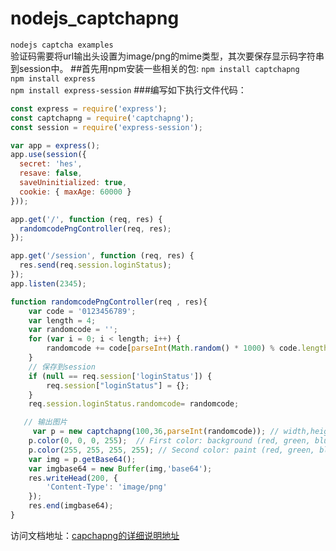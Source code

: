 # nodejs_captchapng
`nodejs captcha examples`   
验证码需要将url输出头设置为image/png的mime类型，其次要保存显示码字符串到session中。
##首先用npm安装一些相关的包:
`npm install captchapng`   
`npm install express`   
`npm install express-session`
###编写如下执行文件代码：
```javascript
const express = require('express');
const captchapng = require('captchapng');
const session = require('express-session');

var app = express();
app.use(session({
  secret: 'hes',
  resave: false,
  saveUninitialized: true,
  cookie: { maxAge: 60000 }
}));

app.get('/', function (req, res) {
  randomcodePngController(req, res);
});

app.get('/session', function (req, res) {
  res.send(req.session.loginStatus);
});
app.listen(2345);

function randomcodePngController(req , res){
    var code = '0123456789';
    var length = 4;
    var randomcode = '';
    for (var i = 0; i < length; i++) {
        randomcode += code[parseInt(Math.random() * 1000) % code.length];
    }
    // 保存到session
    if (null == req.session['loginStatus']) {
        req.session["loginStatus"] = {};
    }
    req.session.loginStatus.randomcode= randomcode;

   // 输出图片
     var p = new captchapng(100,36,parseInt(randomcode)); // width,height,numeric captcha
    p.color(0, 0, 0, 255);  // First color: background (red, green, blue, alpha)
    p.color(255, 255, 255, 255); // Second color: paint (red, green, blue, alpha)
    var img = p.getBase64();
    var imgbase64 = new Buffer(img,'base64');
    res.writeHead(200, {
        'Content-Type': 'image/png'
    });
    res.end(imgbase64);
}
```
访问文档地址：[capchapng的详细说明地址](http://mousebird.cn/blog/2016/11/09/8)
